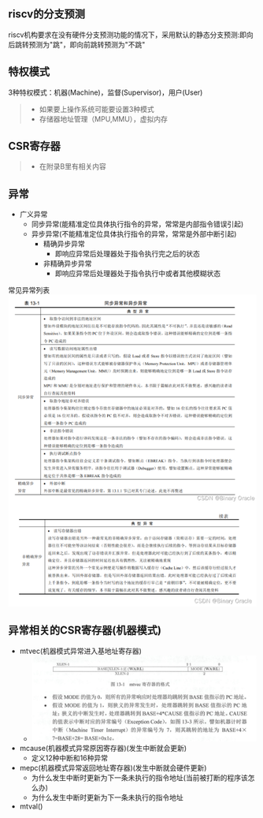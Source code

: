 ## riscv的分支预测
riscv机构要求在没有硬件分支预测功能的情况下，采用默认的静态分支预测:即向后跳转预测为"跳"，即向前跳转预测为"不跳"
## 特权模式
3种特权模式：机器(Machine)，监督(Supervisor)，用户(User)
> - 如果要上操作系统可能要设置3种模式
> - 存储器地址管理（MPU,MMU），虚拟内存
## CSR寄存器
> - 在附录B里有相关内容

## 异常
- 广义异常
  - 同步异常(能精准定位具体执行指令的异常，常常是内部指令错误引起)
  - 异步异常(不能精准定位具体执行指令的异常，常常是外部中断引起)
    - 精确异步异常
      - 即响应异常后处理器处于指令执行完之后的状态
    - 非精确异步异常
      - 即响应异常后处理器处于指令执行中或者其他模糊状态

常见异常列表
![alt text](image.png)

## 异常相关的CSR寄存器(机器模式)
- mtvec(机器模式异常进入基地址寄存器)
  - ![alt text](image-1.png)
- mcause(机器模式异常原因寄存器)(发生中断就会更新)
  - 定义12种中断和16种异常  
- mepc(机器模式异常返回地址寄存器)(发生中断就会硬件更新)
  - 为什么发生中断时更新为下一条未执行的指令地址(当前被打断的程序该怎么办)
  - 为什么发生中断时更新为下一条未执行的指令地址
- mtval()